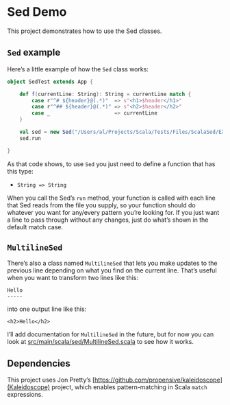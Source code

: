 # Sed Demo

This project demonstrates how to use the Sed classes.



## `Sed` example

Here’s a little example of how the `Sed` class works:

```scala
object SedTest extends App {

    def f(currentLine: String): String = currentLine match {
        case r"^# ${header}@(.*)"  => s"<h1>$header</h1>"
        case r"^## ${header}@(.*)" => s"<h2>$header</h2>"
        case _                     => currentLine
    }

    val sed = new Sed("/Users/al/Projects/Scala/Tests/Files/ScalaSed/EXAMPLE.md", f)
    sed.run

}
```

As that code shows, to use `Sed` you just need to define a function that has this type:

- `String => String`

When you call the Sed’s `run` method, your function is called with each line that Sed reads from the file you supply, so your function should do whatever you want for any/every pattern you’re looking for. If you just want a line to pass through without any changes, just do what’s shown in the default match case.



## `MultilineSed`

There’s also a class named `MultilineSed` that lets you make updates to the previous line depending on what you find on the current line. That’s useful when you want to transform two lines like this:

````
Hello
-----
````

into one output line like this:

````
<h2>Hello</h2>
````

I’ll add documentation for `MultilineSed` in the future, but for now you can look at [src/main/scala/sed/MultilineSed.scala](MultilineSed.scala) to see how it works.



## Dependencies

This project uses Jon Pretty’s [https://github.com/propensive/kaleidoscope](Kaleidoscope) project, which enables pattern-matching in Scala `match` expressions.


